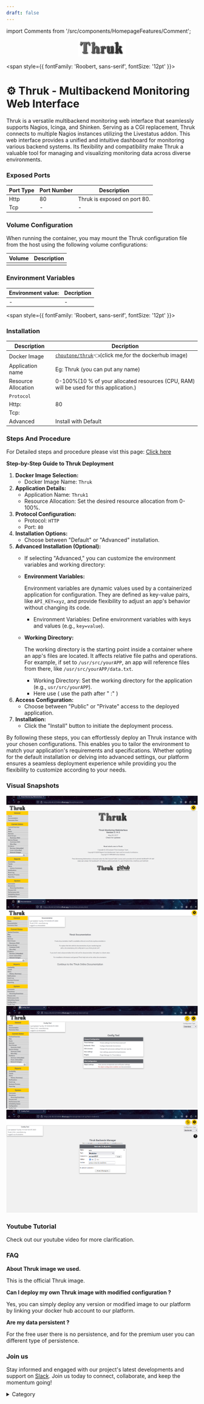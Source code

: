 ```yaml
---
draft: false
---
```

import Comments from '/src/components/HomepageFeatures/Comment';

<p align="center">
  <img src="/img/tt.png" alt="Alt Text" width="25%"/>
</p> 


<span style={{ fontFamily: 'Roobert, sans-serif', fontSize: '12pt' }}>

# ⚙️ Thruk - Multibackend Monitoring Web Interface

Thruk is a versatile multibackend monitoring web interface that seamlessly supports Nagios, Icinga, and Shinken. Serving as a CGI replacement, Thruk connects to multiple Nagios instances utilizing the Livestatus addon. This web interface provides a unified and intuitive dashboard for monitoring various backend systems. Its flexibility and compatibility make Thruk a valuable tool for managing and visualizing monitoring data across diverse environments.





### Exposed Ports

| Port Type | Port Number | Description                                     |
| --------- | ----------- | ----------------------------------------------- |
| Http      | 80       | Thruk is exposed on port 80.                   |
| Tcp       | -           | -             |

### Volume Configuration

When running the container, you may mount the Thruk configuration file from the host using the following volume configurations:

| Volume                                      | Description                                     |
| ------------------------------------------- | ----------------------------------------------- |
|  |  |


### Environment Variables


|   **Environment value:**          | Decription                                                                                                               | 
| --------------------- | ------                                                                                                                   | 
|-       |  -                              |

</span>


<span style={{ fontFamily: 'Roobert, sans-serif', fontSize: '12pt' }}>

### Installation

|  Description          | Decription                                                                                                               | 
| --------------------- | ------                                                                                                                   | 
| Docker Image          |   [`choutone/thruk`](https://hub.docker.com/r/choutone/thruk)👈(click me,for the dockerhub image)                       |
| Application name      |  Eg: Thruk (you can put any name)                                                                                        | 
| Resource Allocation   |  0-100%(10 % of your allocated resources (CPU, RAM) will be used for this application.)                                  | 
| `Protocol`            |                                                                                                                          | 
|  Http:                | 80                                                                                                                  |
|  Tcp:                 |                                                                                                                          | 
|    Advanced           |    Install with Default                                                                                                  |



### Steps And Procedure

For Detailed steps and procedure please vist this page: [Click here](https://techscaleinfinite.github.io/introduction/cloud-float/Steps%20and%20procedure)



**Step-by-Step Guide to Thruk Deployment**

1. **Docker Image Selection:**
   * Docker Image Name: `Thruk`
2. **Application Details:**
   * Application Name: `Thruk1`
   * Resource Allocation: Set the desired resource allocation from 0-100%.
3. **Protocol Configuration:**
   * Protocol: `HTTP`
   * Port: `80`
4. **Installation Options:**
   * Choose between "Default" or "Advanced" installation.
5. **Advanced Installation (Optional):**
   * If selecting "Advanced," you can customize the environment variables and working directory:
   *   **Environment Variables:**

       Environment variables are dynamic values used by a containerized application for configuration. They are defined as key-value pairs, like `API_KEY=xyz`, and provide flexibility to adjust an app's behavior without changing its code.

       * Environment Variables: Define environment variables with keys and values (e.g., `key=value`).
   *   **Working Directory:**

       The working directory is the starting point inside a container where an app's files are located. It affects relative file paths and operations. For example, if set to `/usr/src/yourAPP`, an app will reference files from there, like `/usr/src/yourAPP/data.txt`.

       * Working Directory: Set the working directory for the application (e.g., `usr/src/yourAPP`).
       * Here use ( use the path after   " :"  )
6. **Access Configuration:**
   * Choose between "Public" or "Private" access to the deployed application.
7. **Installation:**
   * Click the "Install" button to initiate the deployment process.

By following these steps, you can effortlessly deploy an Thruk instance with your chosen configurations. This enables you to tailor the environment to match your application's requirements and specifications. Whether opting for the default installation or delving into advanced settings, our platform ensures a seamless deployment experience while providing you the flexibility to customize according to your needs.

### Visual Snapshots
![Alt Text](/img/y6.png)
![Alt Text](/img/y664.png)
![Alt Text](/img/y765.png)
![Alt Text](/img/y6644.png)





### Youtube Tutorial&#x20;

Check out our youtube video for more clarification.


### FAQ

**About Thruk image we used.**

This is the official Thruk image.

**Can I deploy my own Thruk image with modified configuration ?**

Yes, you can simply deploy any version or modified image to our platform by linking your docker hub account to our platform.

**Are my data persistent ?**

For the free user there is no persistence, and for the premium user you can different type of persistence.

### Join us

Stay informed and engaged with our project's latest developments and support on [Slack](https://app.slack.com/client/T04QS32JX6E/C04QKEWE146). Join us today to connect, collaborate, and keep the momentum going!&#x20;

<details>

<summary>Category</summary>

Kubernetes, cloud computing, DevOps, cloud services, hosting platform, container orchestration, cloud infrastructure, cloud deployment, cloud management, cloud technology, cloud solutions, Thruk

</details>

</span>


<Comments />